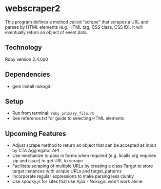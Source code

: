 # webscraper2
This program defines a method called "scrape" that scrapes a URL and parses by HTML elements (e.g. HTML tag, CSS class, CSS ID). It will eventually return an object of event data.


## Technology
Ruby version 2.4.0p0


## Dependencies
* gem install nokogiri


## Setup
* Run from terminal: `ruby primary_file.rb`
* See reference.txt for guide to selecting HTML elements


## Upcoming Features
* Adjust scrape method to return an object that can be accepted as input by CTA Aggregator API
* Use mechanize to pass in forms when required (e.g. 5calls.org requires zip and issue) to get URL to scrape
* Facilitate scraping of multiple URLs by creating a class Target to store target instances with unique URLs and target_patterns
* Incorporate regular expressions to make parsing less clunky 
* Use spooky.js for sites that use Ajax - Nokogiri won't work alone
